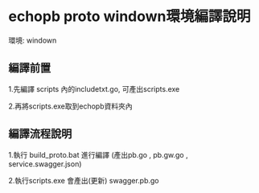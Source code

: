 # echopb proto windown環境編譯說明
環境: windown

## 編譯前置
1.先編譯 scripts 內的includetxt.go, 可產出scripts.exe

2.再將scripts.exe取到echopb資料夾內

## 編譯流程說明
1.執行 build_proto.bat 進行編譯 (產出pb.go , pb.gw.go , service.swagger.json)

2.執行scripts.exe 會產出(更新) swagger.pb.go

